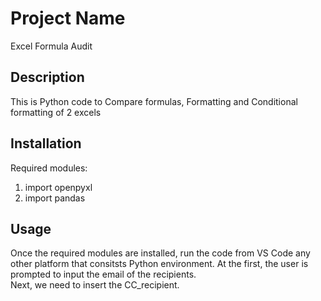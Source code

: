 # Project Name
Excel Formula Audit

## Description
This is Python code to Compare formulas, Formatting and Conditional formatting of 2 excels

## Installation
Required modules:
1. import openpyxl
2. import pandas


## Usage
Once the required modules are installed, run the code from VS Code any other platform that consitsts Python environment.
At the first, the user is prompted to input the email of the recipients.    
Next, we need to insert the CC_recipient.
